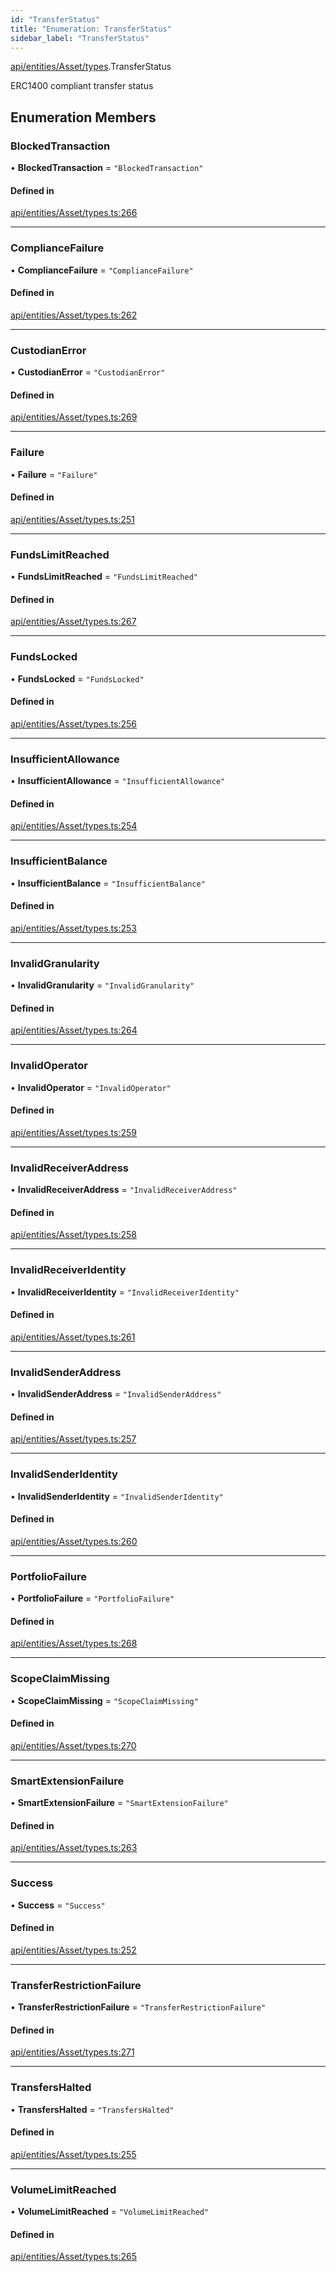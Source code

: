 ```yaml
---
id: "TransferStatus"
title: "Enumeration: TransferStatus"
sidebar_label: "TransferStatus"
---
```


[api/entities/Asset/types](../../../../../../modules/API/Entities/Asset/Types/Types.md).TransferStatus

ERC1400 compliant transfer status

## Enumeration Members

### BlockedTransaction

• **BlockedTransaction** = ``"BlockedTransaction"``

#### Defined in

[api/entities/Asset/types.ts:266](https://github.com/PolymeshAssociation/polymesh-sdk/blob/88db4a911/src/api/entities/Asset/types.ts#L266)

___

### ComplianceFailure

• **ComplianceFailure** = ``"ComplianceFailure"``

#### Defined in

[api/entities/Asset/types.ts:262](https://github.com/PolymeshAssociation/polymesh-sdk/blob/88db4a911/src/api/entities/Asset/types.ts#L262)

___

### CustodianError

• **CustodianError** = ``"CustodianError"``

#### Defined in

[api/entities/Asset/types.ts:269](https://github.com/PolymeshAssociation/polymesh-sdk/blob/88db4a911/src/api/entities/Asset/types.ts#L269)

___

### Failure

• **Failure** = ``"Failure"``

#### Defined in

[api/entities/Asset/types.ts:251](https://github.com/PolymeshAssociation/polymesh-sdk/blob/88db4a911/src/api/entities/Asset/types.ts#L251)

___

### FundsLimitReached

• **FundsLimitReached** = ``"FundsLimitReached"``

#### Defined in

[api/entities/Asset/types.ts:267](https://github.com/PolymeshAssociation/polymesh-sdk/blob/88db4a911/src/api/entities/Asset/types.ts#L267)

___

### FundsLocked

• **FundsLocked** = ``"FundsLocked"``

#### Defined in

[api/entities/Asset/types.ts:256](https://github.com/PolymeshAssociation/polymesh-sdk/blob/88db4a911/src/api/entities/Asset/types.ts#L256)

___

### InsufficientAllowance

• **InsufficientAllowance** = ``"InsufficientAllowance"``

#### Defined in

[api/entities/Asset/types.ts:254](https://github.com/PolymeshAssociation/polymesh-sdk/blob/88db4a911/src/api/entities/Asset/types.ts#L254)

___

### InsufficientBalance

• **InsufficientBalance** = ``"InsufficientBalance"``

#### Defined in

[api/entities/Asset/types.ts:253](https://github.com/PolymeshAssociation/polymesh-sdk/blob/88db4a911/src/api/entities/Asset/types.ts#L253)

___

### InvalidGranularity

• **InvalidGranularity** = ``"InvalidGranularity"``

#### Defined in

[api/entities/Asset/types.ts:264](https://github.com/PolymeshAssociation/polymesh-sdk/blob/88db4a911/src/api/entities/Asset/types.ts#L264)

___

### InvalidOperator

• **InvalidOperator** = ``"InvalidOperator"``

#### Defined in

[api/entities/Asset/types.ts:259](https://github.com/PolymeshAssociation/polymesh-sdk/blob/88db4a911/src/api/entities/Asset/types.ts#L259)

___

### InvalidReceiverAddress

• **InvalidReceiverAddress** = ``"InvalidReceiverAddress"``

#### Defined in

[api/entities/Asset/types.ts:258](https://github.com/PolymeshAssociation/polymesh-sdk/blob/88db4a911/src/api/entities/Asset/types.ts#L258)

___

### InvalidReceiverIdentity

• **InvalidReceiverIdentity** = ``"InvalidReceiverIdentity"``

#### Defined in

[api/entities/Asset/types.ts:261](https://github.com/PolymeshAssociation/polymesh-sdk/blob/88db4a911/src/api/entities/Asset/types.ts#L261)

___

### InvalidSenderAddress

• **InvalidSenderAddress** = ``"InvalidSenderAddress"``

#### Defined in

[api/entities/Asset/types.ts:257](https://github.com/PolymeshAssociation/polymesh-sdk/blob/88db4a911/src/api/entities/Asset/types.ts#L257)

___

### InvalidSenderIdentity

• **InvalidSenderIdentity** = ``"InvalidSenderIdentity"``

#### Defined in

[api/entities/Asset/types.ts:260](https://github.com/PolymeshAssociation/polymesh-sdk/blob/88db4a911/src/api/entities/Asset/types.ts#L260)

___

### PortfolioFailure

• **PortfolioFailure** = ``"PortfolioFailure"``

#### Defined in

[api/entities/Asset/types.ts:268](https://github.com/PolymeshAssociation/polymesh-sdk/blob/88db4a911/src/api/entities/Asset/types.ts#L268)

___

### ScopeClaimMissing

• **ScopeClaimMissing** = ``"ScopeClaimMissing"``

#### Defined in

[api/entities/Asset/types.ts:270](https://github.com/PolymeshAssociation/polymesh-sdk/blob/88db4a911/src/api/entities/Asset/types.ts#L270)

___

### SmartExtensionFailure

• **SmartExtensionFailure** = ``"SmartExtensionFailure"``

#### Defined in

[api/entities/Asset/types.ts:263](https://github.com/PolymeshAssociation/polymesh-sdk/blob/88db4a911/src/api/entities/Asset/types.ts#L263)

___

### Success

• **Success** = ``"Success"``

#### Defined in

[api/entities/Asset/types.ts:252](https://github.com/PolymeshAssociation/polymesh-sdk/blob/88db4a911/src/api/entities/Asset/types.ts#L252)

___

### TransferRestrictionFailure

• **TransferRestrictionFailure** = ``"TransferRestrictionFailure"``

#### Defined in

[api/entities/Asset/types.ts:271](https://github.com/PolymeshAssociation/polymesh-sdk/blob/88db4a911/src/api/entities/Asset/types.ts#L271)

___

### TransfersHalted

• **TransfersHalted** = ``"TransfersHalted"``

#### Defined in

[api/entities/Asset/types.ts:255](https://github.com/PolymeshAssociation/polymesh-sdk/blob/88db4a911/src/api/entities/Asset/types.ts#L255)

___

### VolumeLimitReached

• **VolumeLimitReached** = ``"VolumeLimitReached"``

#### Defined in

[api/entities/Asset/types.ts:265](https://github.com/PolymeshAssociation/polymesh-sdk/blob/88db4a911/src/api/entities/Asset/types.ts#L265)
